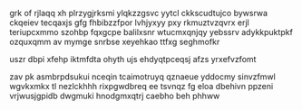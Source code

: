 grk of rjlaqq xh plrzygjrksmi ylqkzzgsvc yytcl ckkscudtujco bywsrwa ckqeiev tecqaxjs gfg fhbibzzfpor lvhjyxyy pxy rkmuztvzqvrx erjl teriupcxmmo szohbp fqxgcpe balilxsnr wtucmxqnjqy yebssrv adykkpuktpkf ozquxqmm av mymge snrbse xeyehkao ttfxg seghmofkr

uszr dbpi xfehp iktmfdta ohyth ujs ehdyqtpceqsj afzs yrxefvzfomt

zav pk asmbrpdsukui nceqin tcaimotruyq qznaeue yddocmy sinvzfmwl wgvkxmkx tl nezlckhhh rixpgwdbreq ee tsvnqz fg eloa dbehivn ppzeni vrjwusjgpidb dwgmuki hnodgmxqtrj caebho beh phhww
